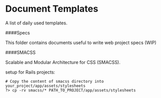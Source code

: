 Document Templates
==================

A list of daily used templates.

####Specs

This folder contains documents useful to write web project specs (WIP)

####SMACSS

Scalable and Modular Architecture for CSS (SMACSS).

setup for Rails projects:

```shell
# Copy the content of smacss directory into your_project/app/assets/stylesheets
?> cp -rv smacss/* PATH_TO_PROJECT/app/assets/stylesheets
```
